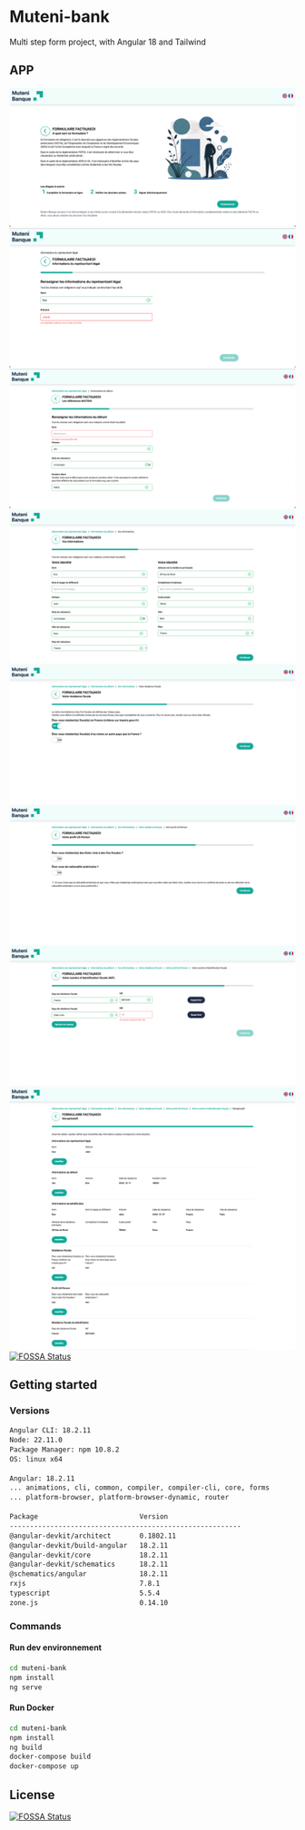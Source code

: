 # Muteni-bank

Multi step form project, with Angular 18 and Tailwind

## APP

![alt text](https://github.com/MaraisL/MUTENI-Bank/blob/main/assets/homepage.png?raw=true)
![alt text](https://github.com/MaraisL/MUTENI-Bank/blob/main/assets/form-step-1.png?raw=true)
![alt text](https://github.com/MaraisL/MUTENI-Bank/blob/main/assets/form-step-2.png?raw=true)
![alt text](https://github.com/MaraisL/MUTENI-Bank/blob/main/assets/form-step-3.png?raw=true)
![alt text](https://github.com/MaraisL/MUTENI-Bank/blob/main/assets/form-step-4.png?raw=true)
![alt text](https://github.com/MaraisL/MUTENI-Bank/blob/main/assets/form-step-5.png?raw=true)
![alt text](https://github.com/MaraisL/MUTENI-Bank/blob/main/assets/form-step-6.png?raw=true)
![alt text](https://github.com/MaraisL/MUTENI-Bank/blob/main/assets/form-summary-step.png?raw=true)
[![FOSSA Status](https://app.fossa.com/api/projects/git%2Bgithub.com%2FMaraisL%2FMUTENI-Bank.svg?type=shield)](https://app.fossa.com/projects/git%2Bgithub.com%2FMaraisL%2FMUTENI-Bank?ref=badge_shield)

## Getting started

### Versions

```bash
Angular CLI: 18.2.11
Node: 22.11.0
Package Manager: npm 10.8.2
OS: linux x64

Angular: 18.2.11
... animations, cli, common, compiler, compiler-cli, core, forms
... platform-browser, platform-browser-dynamic, router

Package                         Version
---------------------------------------------------------
@angular-devkit/architect       0.1802.11
@angular-devkit/build-angular   18.2.11
@angular-devkit/core            18.2.11
@angular-devkit/schematics      18.2.11
@schematics/angular             18.2.11
rxjs                            7.8.1
typescript                      5.5.4
zone.js                         0.14.10
```

### Commands

#### Run dev environnement

```bash
cd muteni-bank
npm install
ng serve
```

#### Run Docker

```bash
cd muteni-bank
npm install
ng build
docker-compose build
docker-compose up
```


## License
[![FOSSA Status](https://app.fossa.com/api/projects/git%2Bgithub.com%2FMaraisL%2FMUTENI-Bank.svg?type=large)](https://app.fossa.com/projects/git%2Bgithub.com%2FMaraisL%2FMUTENI-Bank?ref=badge_large)